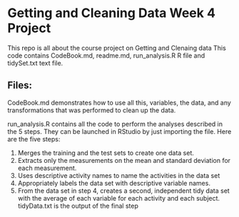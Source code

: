 # Getting and Cleaning Data Week 4 Project
This repo is all about the course project on Getting and Clenaing data
This code contains CodeBook.md, readme.md, run_analysis.R R file and tidySet.txt text file.
## Files:
CodeBook.md demonstrates how to use all this, variables, the data, and any transformations  that was performed to clean up the data.

run_analysis.R contains all the code to perform the analyses described in the 5 steps. They can be launched in RStudio by just importing the file. Here are the five steps:

1. Merges the training and the test sets to create one data set.
2. Extracts only the measurements on the mean and standard deviation for each measurement.
3. Uses descriptive activity names to name the activities in the data set
4. Appropriately labels the data set with descriptive variable names.
5. From the data set in step 4, creates a second, independent tidy data set with the average of each variable for each activity and each subject.
tidyData.txt is the output of the final step
